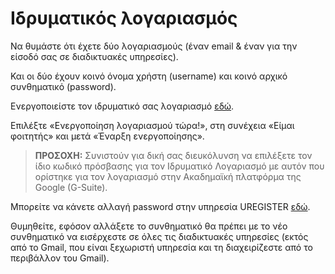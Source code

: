 # Ιδρυματικός λογαριασμός

Να θυμάστε ότι έχετε δύο λογαριασμούς (έναν email & έναν για την είσοδό σας σε διαδικτυακές υπηρεσίες).

Και οι δύο έχουν κοινό όνομα χρήστη (username) και κοινό αρχικό συνθηματικό (password).

Ενεργοποιείστε τον ιδρυματικό σας λογαριασμό [εδώ](https://uregister.uom.gr/).

Επιλέξτε «Ενεργοποίηση λογαριασμού τώρα!», στη συνέχεια «Είμαι φοιτητής» και μετά «Έναρξη ενεργοποίησης».

> **ΠΡΟΣΟΧΗ:** Συνιστούν για δική σας διευκόλυνση να επιλέξετε τον ίδιο κωδικό πρόσβασης για τον Ιδρυματικό Λογαριασμό με αυτόν που ορίστηκε για τον λογαριασμό στην Ακαδημαϊκή πλατφόρμα της Google (G-Suite).

Μπορείτε να κάνετε αλλαγή password στην υπηρεσία UREGISTER [εδώ](https://mypassword.uom.gr/).

Θυμηθείτε, εφόσον αλλάξετε το συνθηματικό θα πρέπει με το νέο συνθηματικό να εισέρχεστε σε όλες τις διαδικτυακές υπηρεσίες (εκτός από το Gmail, που είναι ξεχωριστή υπηρεσία και τη διαχειρίζεστε από το περιβάλλον του Gmail).
